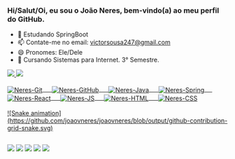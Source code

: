 ### Hi/Salut/Oi, eu sou o João Neres, bem-vindo(a) ao meu perfil do GitHub.

- 🌱 Estudando SpringBoot
- 📫 Contate-me no email: victorsousa247@gmail.com
- 😄 Pronomes: Ele/Dele
- 🎒 Cursando Sistemas para Internet. 3° Semestre.
<div>
  <a href="https://github.com/joaovneres">
    <img height="175em" src="https://github-readme-stats.vercel.app/api?username=joaovneres&show_icons=true&theme=codeSTACKr&include_all_commits=true&count_private=true"/>
    <img height="175em" src="https://github-readme-stats.vercel.app/api/top-langs/?username=joaovneres&layout=compact&langs_count=7&theme=codeSTACKr"/>
</div>
<div style="display: inline_block"><br>
  <img align="center" alt="Neres-Git" height="60" width="75" src="https://cdn.jsdelivr.net/gh/devicons/devicon/icons/git/git-original.svg">
  &emsp;
  <img align="center" alt="Neres-GitHub" height="60" width="75" src="https://cdn.jsdelivr.net/gh/devicons/devicon/icons/github/github-original.svg">
  &emsp;
  <img align="center" alt="Neres-Java" height="60" width="75" src="https://cdn.jsdelivr.net/gh/devicons/devicon/icons/java/java-plain.svg">
  &emsp;
  <img align="center" alt="Neres-Spring" height="60" width="75" src="https://cdn.jsdelivr.net/gh/devicons/devicon/icons/spring/spring-original.svg">
  &emsp;
  <img align="center" alt="Neres-React" height="60" width="75" src="https://cdn.jsdelivr.net/gh/devicons/devicon/icons/react/react-original.svg">
  &emsp;
  <img align="center" alt="Neres-JS" height="60" width="75" src="https://cdn.jsdelivr.net/gh/devicons/devicon/icons/javascript/javascript-original.svg">
  &emsp;
  <img align="center" alt="Neres-HTML" height="60" width="75" src="https://cdn.jsdelivr.net/gh/devicons/devicon/icons/html5/html5-original.svg">
  &emsp;
  <img align="center" alt="Neres-CSS" height="60" width="75" src="https://cdn.jsdelivr.net/gh/devicons/devicon/icons/css3/css3-original.svg">
  <br/>
  <br/>
    ![Snake animation](https://github.com/joaovneres/joaovneres/blob/output/github-contribution-grid-snake.svg)
</div>
  
  ##
 
<div> 
  <a href="https://instagram.com/joaovneres" target="_blank"><img src="https://img.shields.io/badge/-Instagram-%23E4405F?style=for-the-badge&logo=instagram&logoColor=white" target="_blank"></a>
  <a href="https://github.com/joaovneres" target="_blank"><img src="https://img.shields.io/badge/GitHub-100000?style=for-the-badge&logo=github&logoColor=white" target="_blank"></a> 
  <a href = "mailto:victorsousa247@gmail.com"><img src="https://img.shields.io/badge/-Gmail-%23333?style=for-the-badge&logo=gmail&logoColor=white" target="_blank"></a>
  <a href="https://www.linkedin.com/in/jvneres/" target="_blank"><img src="https://img.shields.io/badge/-LinkedIn-%230077B5?style=for-the-badge&logo=linkedin&logoColor=white" target="_blank"></a> 
  <a href="https://twitter.com/joaovneres" target="_blank"><img src="https://img.shields.io/badge/Twitter-1DA1F2?style=for-the-badge&logo=twitter&logoColor=white" target="_blank"></a>
</div>
